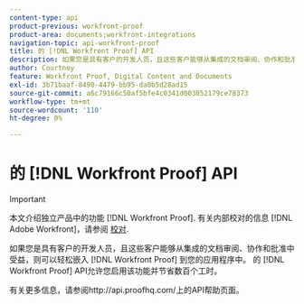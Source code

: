 ```yaml
---
content-type: api
product-previous: workfront-proof
product-area: documents;workfront-integrations
navigation-topic: api-workfront-proof
title: 的 [!DNL Workfront Proof] API
description: 如果您是具有客户的开发人员，且这些客户能够从集成的文档审阅、协作和批准中受益，则可以轻松嵌入 [!DNL Workfront Proof] 到您的应用程序中。 的 [!DNL Workfront Proof] API允许您启用该功能并节省数百个工时。
author: Courtney
feature: Workfront Proof, Digital Content and Documents
exl-id: 3b71baaf-8490-4479-bb95-da0b5d28ad15
source-git-commit: a6c79166c50af5bfe4c0341d003052179ce78373
workflow-type: tm+mt
source-wordcount: '110'
ht-degree: 0%

---
```


# 的 [!DNL Workfront Proof] API

>[!IMPORTANT]
>
>本文介绍独立产品中的功能 [!DNL Workfront Proof]. 有关内部校对的信息 [!DNL Adobe Workfront]，请参阅 [校对](../../../review-and-approve-work/proofing/proofing.md).

如果您是具有客户的开发人员，且这些客户能够从集成的文档审阅、协作和批准中受益，则可以轻松嵌入 [!DNL Workfront Proof] 到您的应用程序中。 的 [!DNL Workfront Proof] API允许您启用该功能并节省数百个工时。

有关更多信息，请参阅http://api.proofhq.com/上的API帮助页面。
